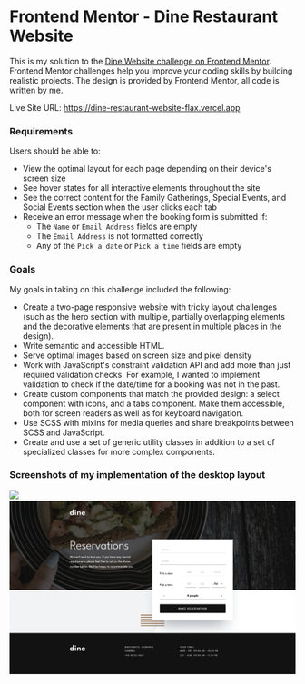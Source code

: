 # Frontend Mentor - Dine Restaurant Website

This is my solution to the [Dine Website challenge on Frontend Mentor](https://www.frontendmentor.io/challenges/dine-restaurant-website-yAt7Vvxt7). Frontend Mentor challenges help you improve your coding skills by building realistic projects. The design is provided by Frontend Mentor, all code is written by me.

Live Site URL: https://dine-restaurant-website-flax.vercel.app

### Requirements

Users should be able to:

- View the optimal layout for each page depending on their device's screen size
- See hover states for all interactive elements throughout the site
- See the correct content for the Family Gatherings, Special Events, and Social Events section when the user clicks each tab
- Receive an error message when the booking form is submitted if:
  - The `Name` or `Email Address` fields are empty
  - The `Email Address` is not formatted correctly
  - Any of the `Pick a date` or `Pick a time` fields are empty

### Goals

My goals in taking on this challenge included the following:

- Create a two-page responsive website with tricky layout challenges (such as the hero section with multiple, partially overlapping elements and the decorative elements that are present in multiple places in the design).
- Write semantic and accessible HTML.
- Serve optimal images based on screen size and pixel density
- Work with JavaScript's constraint validation API and add more than just required validation checks. For example, I wanted to implement validation to check if the date/time for a booking was not in the past.
- Create custom components that match the provided design: a select component with icons, and a tabs component. Make them accessible, both for screen readers as well as for keyboard navigation.
- Use SCSS with mixins for media queries and share breakpoints between SCSS and JavaScript.
- Create and use a set of generic utility classes in addition to a set of specialized classes for more complex components.

### Screenshots of my implementation of the desktop layout

![](/screenshots/dine-desktop.png)
![](/screenshots/booking-desktop.png)

